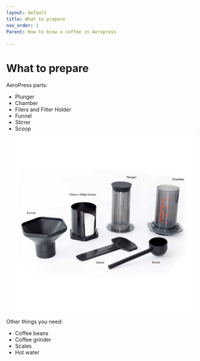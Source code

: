 ```yaml
---
layout: default
title: What to prepare
nav_order: 1
Parent: How to brew a coffee in Aeropress

---
```


# What to prepare

AeroPress parts:

- Plunger
- Chamber
- Filers and Filter Holder
- Funnel
- Stirrer
- Scoop
![image](images/../../../assets/images/aeropress.jpg)

Other things you need:

- Coffee beans
- Coffee grinder
- Scales
- Hot water
